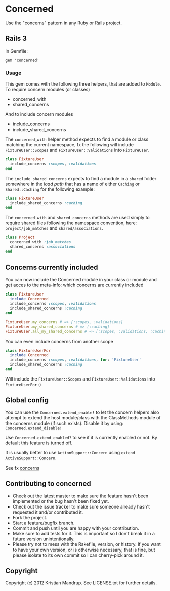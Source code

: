 # Concerned

Use the "concerns" pattern in any Ruby or Rails project.

## Rails 3

In Gemfile:

`gem 'concerned'`

### Usage

This gem comes with the following three helpers, that are added to `Module`.
To require concern modules (or classes)

* concerned_with
* shared_concerns

And to include concern modules

* include_concerns
* include_shared_concerns

The `concerned_with` helper method expects to find a module or class matching the current namespace, fx the following will include `FixtureUser::Scopes` and `FixtureUser::Validations` into `FixtureUser`.

```ruby
class FixtureUser
  include_concerns :scopes, :validations  
end
```

The `include_shared_concerns` expects to find a module in a `shared` folder somewhere in the _load path_ that has a name of either `Caching` or `Shared::Caching` for the following example:

```ruby
class FixtureUser
  include_shared_concerns :caching
end
```

The `concerned_with` and `shared_concerns` methods are used simply to require shared files following the namespace convention, here: `project/job_matches` and `shared/associations`.

```ruby
class Project
  concerned_with :job_matches
  shared_concerns :associations
end
```

## Concerns currently included

You can now include the Concerned module in your class or module and get acces to the meta-info: which concerns are currently included

```ruby
class FixtureUser
  include Concerned
  include_concerns :scopes, :validations 
  include_shared_concerns :caching 
end
```

```ruby
FixtureUser.my_concerns # => [:scopes, :validations]
FixtureUser.my_shared_concerns # => [:caching]
FixtureUser.all_my_shared_concerns # => [:scopes, :validations, :caching]
```

You can even include concerns from another scope

```ruby
class FixtureUserFor
  include Concerned
  include_concerns :scopes, :validations, for: 'FixtureUser'
  include_shared_concerns :caching 
end
```

Will include the `FixtureUser::Scopes` and `FixtureUser::Validations` into `FixtureUserFor` :)

## Global config

You can use the `Concerned.extend_enable!` to let the concern helpers also attempt to extend the host module/class with the ClassMethods module of the concerns module (if such exists). Disable it by using: `Concerned.extend_disable!`

Use `Concerned.extend_enabled?` to see if it is currently enabled or not.
By default this feature is turned off. 

It is usually better to use `ActionSupport::Concern` using `extend ActiveSupport::Concern`. 

See fx [concerns](http://www.fakingfantastic.com/2010/09/20/concerning-yourself-with-active-support-concern/)

## Contributing to concerned
 
* Check out the latest master to make sure the feature hasn't been implemented or the bug hasn't been fixed yet.
* Check out the issue tracker to make sure someone already hasn't requested it and/or contributed it.
* Fork the project.
* Start a feature/bugfix branch.
* Commit and push until you are happy with your contribution.
* Make sure to add tests for it. This is important so I don't break it in a future version unintentionally.
* Please try not to mess with the Rakefile, version, or history. If you want to have your own version, or is otherwise necessary, that is fine, but please isolate to its own commit so I can cherry-pick around it.

## Copyright

Copyright (c) 2012 Kristian Mandrup. See LICENSE.txt for
further details.

